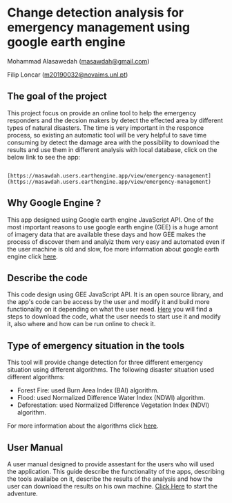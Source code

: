 # Change detection analysis for emergency management using google earth engine
 Mohammad Alasawedah (masawdah@gmail.com)

 Filip Loncar  (m20190032@novaims.unl.pt)

## The goal of the project
This project focus on provide an online tool to help the emergency responders and the decsion makers by detect the effected area by different types of natural disasters. The time is very important in the responce process, so existing an automatic tool will be very helpful to save time consuming by detect the damage area with the possibility to download the results and use them in different analysis with local database, click on the below link to see the app: 

                                              [https://masawdah.users.earthengine.app/view/emergency-management](https://masawdah.users.earthengine.app/view/emergency-management)

## Why Google Engine ?
This app designed using Google earth engine JavaScript API. One of the most important reasons to use google earth engine (GEE) is a huge amont of imagery data that are available these days and how GEE makes the process of discover them and analyiz them very easy and automated even if the user machine is old and slow, foe more information about google earth engine click [here](googleEngine.md).

## Describe the code 
This code design using GEE JavaScript API. It is an open source library, and the app's code can be access by the user and modify it and build more functionality on it depending on what the user need. [Here](codeUse.md) you will find a steps to download the code, what the user needs to start use it and modify it, also where and how can be run online to check it. 

## Type of emergency situation in the tools
This tool will provide change detection for three different emergency situation using different algorithms. 
The following disaster situation used different algorithms:

* Forest Fire: used Burn Area Index (BAI) algorithm.
* Flood: used Normalized Difference Water Index (NDWI) algorithm.
* Deforestation: used Normalized Difference Vegetation Index (NDVI) algorithm.

For more information about the algorithms click [here](algorithms.md).

## User Manual
A user manual designed to provide assestant for the users who will used the application. This guide describe the functionality of the apps, describing the tools availaibe on it, describe the results of the analysis and how the user can download the results on his own machine. [Click Here](userManual.md) to start the adventure.  






